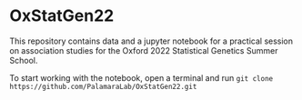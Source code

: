 # OxStatGen22

This repository contains data and a jupyter notebook for a practical session on association studies for the Oxford 2022 Statistical Genetics Summer School.

To start working with the notebook, open a terminal and run `git clone https://github.com/PalamaraLab/OxStatGen22.git`
